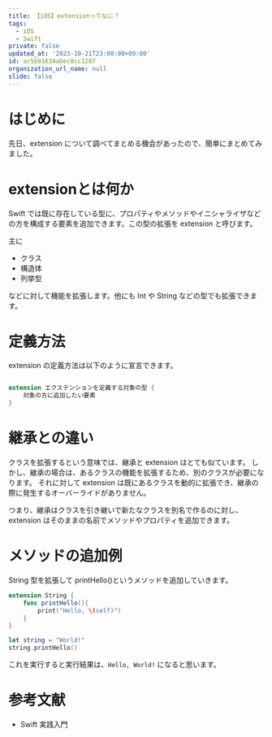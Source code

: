 ```yaml
---
title: 【iOS】extensionってなに？
tags:
  - iOS
  - Swift
private: false
updated_at: '2023-10-21T23:00:00+09:00'
id: ac5b91634abec8cc1287
organization_url_name: null
slide: false
---
```

<!-- textlint-disable -->
# はじめに
先日、extension について調べてまとめる機会があったので、簡単にまとめてみました。

# extensionとは何か
Swift では既に存在している型に、プロパティやメソッドやイニシャライザなどの方を構成する要素を追加できます。この型の拡張を extension と呼びます。

主に

- クラス
- 構造体
- 列挙型

などに対して機能を拡張します。他にも Int や String などの型でも拡張できます。

# 定義方法
extension の定義方法は以下のように宣言できます。

```swift

extension エクステンションを定義する対象の型 {
    対象の方に追加したい要素
}
```

# 継承との違い
クラスを拡張するという意味では、継承と extension はとても似ています。
しかし、継承の場合は、あるクラスの機能を拡張するため、別のクラスが必要になります。
それに対して extension は既にあるクラスを動的に拡張でき、継承の際に発生するオーバーライドがありません。

つまり、継承はクラスを引き継いで新たなクラスを別名で作るのに対し、extension はそのままの名前でメソッドやプロパティを追加できます。

# メソッドの追加例
String 型を拡張して printHello()というメソッドを追加していきます。

```swift
extension String {
    func printHello(){
        print("Hello, \(self)")
    }
}

let string = "World!"
string.printHello()
```

これを実行すると実行結果は、`Hello, World!` になると思います。

# 参考文献
- Swift 実践入門
<!-- textlint-enable -->